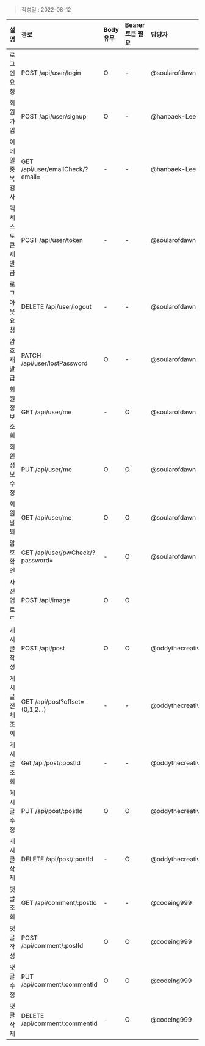 
> 작성일 : 2022-08-12

| 설명              | 경로                            | Body 유무 |  Bearer 토큰 필요 | 담당자 |
| :---------------  | :----------------------------- | :-------- | :---------------- | :---- |
| 로그인 요청       | POST /api/user/login            | O         | -                | @soularofdawn |
| 회원가입          | POST /api/user/signup           | O         | -                | @hanbaek-Lee |
| 이메일 중복 검사  | GET /api/user/emailCheck/?email=| -         | -                | @hanbaek-Lee |
| 액세스 토큰 재발급| POST /api/user/token            | -         | -                | @soularofdawn |
| 로그아웃 요청     | DELETE /api/user/logout         | -         | -                | @soularofdawn |
| 암호 재발급       | PATCH /api/user/lostPassword    | O         | -                | @soularofdawn
| 회원 정보 조회    | GET /api/user/me                | -         | O                | @soularofdawn |
| 회원 정보 수정    | PUT /api/user/me                | O         | O                | @soularofdawn |
| 회원 탈퇴         | GET /api/user/me                | O         | O                | @soularofdawn|
| 암호 확인         | GET /api/user/pwCheck/?password=| -         | O                | @soularofdawn
| 사진 업로드       | POST /api/image                 | O         | O                |  |
| 게시글 작성       | POST /api/post                  | O         | O                | @oddythecreative |
| 게시글 전체 조회  | GET /api/post?offset=(0,1,2...) | -         | -                |  @oddythecreative |
| 게시글 조회       | Get /api/post/:postId           | -         | -                | @oddythecreative |
| 게시글 수정       | PUT /api/post/:postId           | O         | O                | @oddythecreative |
| 게시글 삭제       | DELETE /api/post/:postId        | -         | O                | @oddythecreative |
| 댓글 조회         | GET /api/comment/:postId        | -         | -                | @codeing999 |
| 댓글 작성         | POST /api/comment/:postId       | O         | O                | @codeing999 |
| 댓글 수정         | PUT /api/comment/:commentId     | O         | O                | @codeing999 |
| 댓글 삭제         | DELETE /api/comment/:commentId  | -         | O                | @codeing999 |
